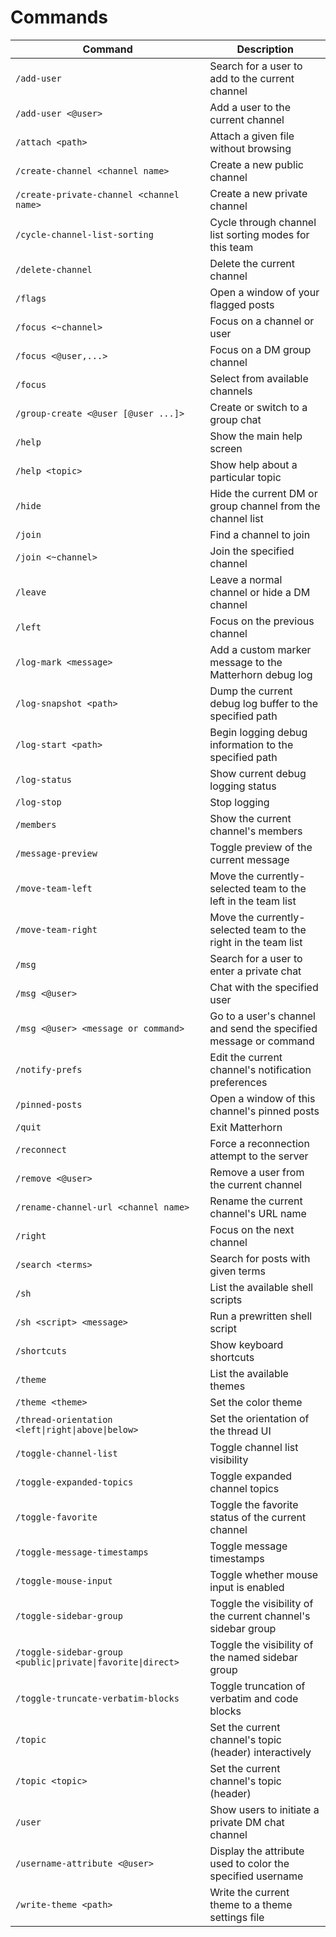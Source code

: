 # Commands

| Command | Description |
| ------- | ----------- |
| `/add-user` | Search for a user to add to the current channel |
| `/add-user <@user>` | Add a user to the current channel |
| `/attach <path>` | Attach a given file without browsing |
| `/create-channel <channel name>` | Create a new public channel |
| `/create-private-channel <channel name>` | Create a new private channel |
| `/cycle-channel-list-sorting` | Cycle through channel list sorting modes for this team |
| `/delete-channel` | Delete the current channel |
| `/flags` | Open a window of your flagged posts |
| `/focus <~channel>` | Focus on a channel or user |
| `/focus <@user,...>` | Focus on a DM group channel |
| `/focus` | Select from available channels |
| `/group-create <@user [@user ...]>` | Create or switch to a group chat |
| `/help` | Show the main help screen |
| `/help <topic>` | Show help about a particular topic |
| `/hide` | Hide the current DM or group channel from the channel list |
| `/join` | Find a channel to join |
| `/join <~channel>` | Join the specified channel |
| `/leave` | Leave a normal channel or hide a DM channel |
| `/left` | Focus on the previous channel |
| `/log-mark <message>` | Add a custom marker message to the Matterhorn debug log |
| `/log-snapshot <path>` | Dump the current debug log buffer to the specified path |
| `/log-start <path>` | Begin logging debug information to the specified path |
| `/log-status` | Show current debug logging status |
| `/log-stop` | Stop logging |
| `/members` | Show the current channel's members |
| `/message-preview` | Toggle preview of the current message |
| `/move-team-left` | Move the currently-selected team to the left in the team list |
| `/move-team-right` | Move the currently-selected team to the right in the team list |
| `/msg` | Search for a user to enter a private chat |
| `/msg <@user>` | Chat with the specified user |
| `/msg <@user> <message or command>` | Go to a user's channel and send the specified message or command |
| `/notify-prefs` | Edit the current channel's notification preferences |
| `/pinned-posts` | Open a window of this channel's pinned posts |
| `/quit` | Exit Matterhorn |
| `/reconnect` | Force a reconnection attempt to the server |
| `/remove <@user>` | Remove a user from the current channel |
| `/rename-channel-url <channel name>` | Rename the current channel's URL name |
| `/right` | Focus on the next channel |
| `/search <terms>` | Search for posts with given terms |
| `/sh` | List the available shell scripts |
| `/sh <script> <message>` | Run a prewritten shell script |
| `/shortcuts` | Show keyboard shortcuts |
| `/theme` | List the available themes |
| `/theme <theme>` | Set the color theme |
| `/thread-orientation <left\|right\|above\|below>` | Set the orientation of the thread UI |
| `/toggle-channel-list` | Toggle channel list visibility |
| `/toggle-expanded-topics` | Toggle expanded channel topics |
| `/toggle-favorite` | Toggle the favorite status of the current channel |
| `/toggle-message-timestamps` | Toggle message timestamps |
| `/toggle-mouse-input` | Toggle whether mouse input is enabled |
| `/toggle-sidebar-group` | Toggle the visibility of the current channel's sidebar group |
| `/toggle-sidebar-group <public\|private\|favorite\|direct>` | Toggle the visibility of the named sidebar group |
| `/toggle-truncate-verbatim-blocks` | Toggle truncation of verbatim and code blocks |
| `/topic` | Set the current channel's topic (header) interactively |
| `/topic <topic>` | Set the current channel's topic (header) |
| `/user` | Show users to initiate a private DM chat channel |
| `/username-attribute <@user>` | Display the attribute used to color the specified username |
| `/write-theme <path>` | Write the current theme to a theme settings file |
